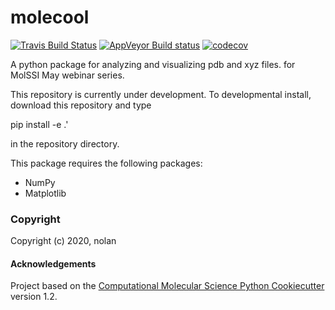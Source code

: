 molecool
==============================
[//]: # (Badges)
[![Travis Build Status](https://travis-ci.com/REPLACE_WITH_OWNER_ACCOUNT/molecool.svg?branch=master)](https://travis-ci.com/REPLACE_WITH_OWNER_ACCOUNT/molecool)
[![AppVeyor Build status](https://ci.appveyor.com/api/projects/status/REPLACE_WITH_APPVEYOR_LINK/branch/master?svg=true)](https://ci.appveyor.com/project/REPLACE_WITH_OWNER_ACCOUNT/molecool/branch/master)
[![codecov](https://codecov.io/gh/REPLACE_WITH_OWNER_ACCOUNT/molecool/branch/master/graph/badge.svg)](https://codecov.io/gh/REPLACE_WITH_OWNER_ACCOUNT/molecool/branch/master)

A python package for analyzing and visualizing pdb and xyz files. for MolSSI May webinar series.

This repository is currently under development. To developmental install, download this repository and type

pip install -e .'

in the repository directory.

This package requires the following packages:
- NumPy
- Matplotlib


### Copyright

Copyright (c) 2020, nolan


#### Acknowledgements

Project based on the
[Computational Molecular Science Python Cookiecutter](https://github.com/molssi/cookiecutter-cms) version 1.2.
